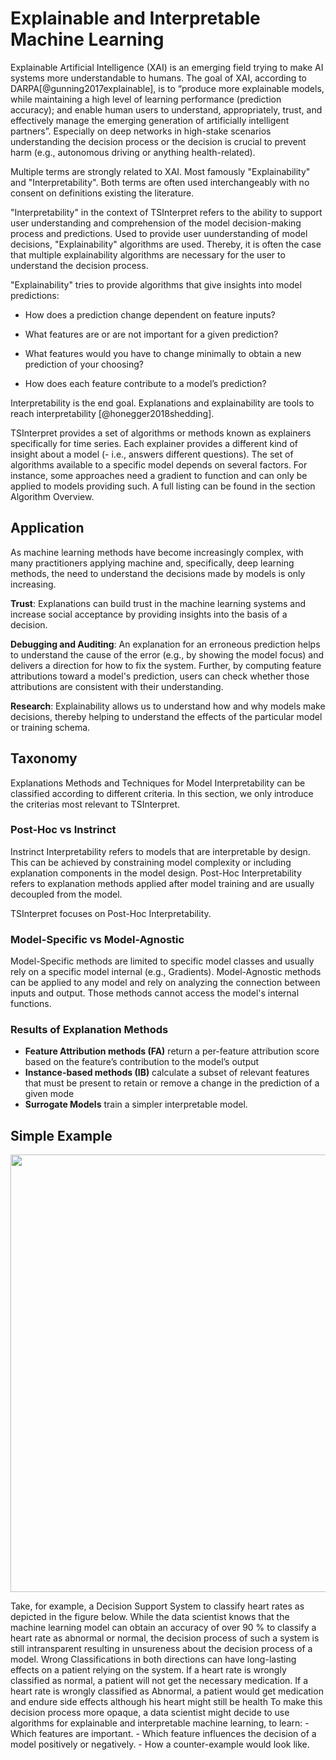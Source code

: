 # Explainable and Interpretable Machine Learning

Explainable Artificial Intelligence (XAI) is an emerging field trying to make AI systems more understandable to humans. The goal of XAI, according to DARPA[@gunning2017explainable], is to “produce more explainable models, while maintaining a high level of learning performance (prediction accuracy); and enable human users to understand, appropriately, trust, and effectively manage the emerging generation of artificially intelligent partners”.  Especially on deep networks in high-stake scenarios understanding the decision process or the decision is crucial to prevent harm (e.g.,  autonomous  driving or anything health-related).

Multiple terms are strongly related to XAI. Most  famously "Explainability" and "Interpretability". Both terms are often used interchangeably with no consent on definitions existing the literature. 

"Interpretability" in the context of TSInterpret refers to the ability to support user understanding and comprehension of the model decision-making process and predictions. Used to provide user uunderstanding of model decisions, "Explainability" algorithms are used. Thereby, it is often the case that multiple explainability algorithms are necessary for the user to understand the decision process.

"Explainability" tries  to provide algorithms that give insights into model predictions: 

- How does a prediction change dependent on feature inputs?

- What features are or are not important for a given prediction?

- What features would you have to change minimally to obtain a new prediction of your choosing?

- How does each feature contribute to a model’s prediction?

Interpretability is the end goal. Explanations and explainability are tools to reach interpretability [@honegger2018shedding].

TSInterpret provides a set of algorithms or methods known as explainers specifically for time series. Each explainer provides a different kind of insight about a model (- i.e., answers different questions).  The set of algorithms available to a specific model depends on several factors. For instance, some approaches need a gradient to function and can only be applied to models providing such. A full listing can be found in the section Algorithm Overview. 


## Application
As machine learning methods have become increasingly complex, with many practitioners applying machine and, specifically, deep learning methods, the need to understand the decisions made by models is only increasing.

**Trust**: Explanations can build trust in the machine learning systems and increase social acceptance by providing insights into the basis of a decision.

**Debugging and Auditing**: An explanation for an erroneous prediction helps to understand the cause of the error (e.g., by showing the model focus) and delivers a direction for how to fix the system. Further, by computing feature attributions toward a model's prediction, users can check whether those attributions are consistent with their understanding.

**Research**: Explainability allows us to understand how and why models make decisions, thereby helping to understand the effects of the particular model or training schema.



## Taxonomy 
Explanations Methods and Techniques for Model Interpretability can be classified according to different criteria. In this section, we only introduce the criterias most relevant to TSInterpret.

### Post-Hoc vs Instrinct

Instrinct Interpretability refers to models that are interpretable by design. This can be achieved by constraining model complexity or including explanation components in the model design. 
Post-Hoc Interpretability refers to explanation methods applied after model training and are usually decoupled from the model. 

TSInterpret focuses on Post-Hoc Interpretability.

### Model-Specific vs Model-Agnostic

Model-Specific methods are limited to specific model classes and usually rely on a specific model internal (e.g., Gradients).
Model-Agnostic methods can be applied to any model and rely on analyzing the connection between inputs and output. Those methods cannot access the model's internal functions.

### Results of Explanation Methods

- **Feature Attribution methods (FA)** return a per-feature attribution score based on the feature’s contribution to the model’s output
- **Instance-based methods (IB)** calculate a subset of relevant features that must be present to retain or remove a change in the prediction of a given mode
- **Surrogate Models** train a simpler interpretable model.

## Simple Example 
<p align="center"><img src="../img/Post-Hoc.png" height=700 width=700 /></p>
Take, for example, a Decision Support System to classify heart rates as depicted in the figure below. While the data scientist knows that the machine learning model can obtain an accuracy of over 90 % to classify a heart rate as abnormal or normal, the decision process of such a system is still intransparent resulting in unsureness about the decision process of a model. Wrong Classifications in both directions can have long-lasting effects on a patient relying on the system. If a heart rate is wrongly classified as normal, a patient will not get the necessary medication. If a heart rate is wrongly classified as Abnormal, a patient would get medication and endure side effects although his heart might still be health 
To make this decision process more opaque, a data scientist might decide to use algorithms for explainable and interpretable machine learning, to learn: 
    - Which features are important.
    - Which feature influences the decision of a model positively or negatively.
    - How a counter-example would look like.


